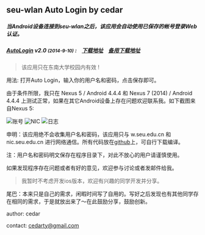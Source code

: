 ## seu-wlan Auto Login by cedar

##### 当Android设备连接到seu-wlan之后，该应用会自动使用已保存的帐号登录Web认证。

##### [AutoLogin](http://autologin.cedar.tk) v2.0 <small>(2014-9-10)</small> :&nbsp;&nbsp;&nbsp;&nbsp;[下载地址](http://cedar.qiniudn.com/AutoLogin-2.0.apk)&nbsp;&nbsp;&nbsp;&nbsp;[备用下载地址](http://cedarfile-cedarfile.stor.sinaapp.com/Software/AutoLogin/AutoLogin-2.0.apk)

> 该应用只在东南大学校园内有效 !

用法: 打开Auto Login，输入你的用户名和密码，点击保存即可。

由于条件所限，我只在 Nexus 5 / Android 4.4.4 和 Nexus 7 (2014) / Android 4.4.4 上测试正常，如果在其它Android设备上存在问题欢迎联系我。如下截图来自Nexus 5:

![账号](http://autologin.cedar.tk/account.png) ![NIC](http://autologin.cedar.tk/nic.png) ![日志](http://autologin.cedar.tk/log.png)

申明：该应用绝不会收集用户名和密码，该应用只与 w.seu.edu.cn 和 nic.seu.edu.cn 进行网络通信。所有代码放在[github](https://github.com/cedarwu/AutoLogin)上，可自行下载编译。

注：用户名和密码明文保存在程序目录下，对此不放心的用户请谨慎使用。

如果发现程序存在问题或者有好的意见，欢迎参与讨论或者发邮件给我。

> 我暂时不考虑开发ios版本，欢迎有兴趣的同学开发并分享。

尾巴：本来只是自己的需求，闲暇时间写了自用的。写好之后发现也有其他同学存在相同的需求，于是就放出来了～在此鼓励分享，鼓励创新。

author: cedar

contact: cedarty@gmail.com